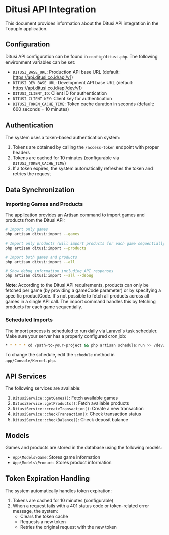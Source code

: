 # Ditusi API Integration

This document provides information about the Ditusi API integration in the TopupIn application.

## Configuration

Ditusi API configuration can be found in `config/ditusi.php`. The following environment variables can be set:

- `DITUSI_BASE_URL`: Production API base URL (default: https://api.ditusi.co.id/api/v1)
- `DITUSI_DEV_BASE_URL`: Development API base URL (default: https://api.ditusi.co.id/api/dev/v1)
- `DITUSI_CLIENT_ID`: Client ID for authentication
- `DITUSI_CLIENT_KEY`: Client key for authentication
- `DITUSI_TOKEN_CACHE_TIME`: Token cache duration in seconds (default: 600 seconds = 10 minutes)

## Authentication

The system uses a token-based authentication system:

1. Tokens are obtained by calling the `/access-token` endpoint with proper headers
2. Tokens are cached for 10 minutes (configurable via `DITUSI_TOKEN_CACHE_TIME`)
3. If a token expires, the system automatically refreshes the token and retries the request

## Data Synchronization

### Importing Games and Products

The application provides an Artisan command to import games and products from the Ditusi API:

```bash
# Import only games
php artisan ditusi:import --games

# Import only products (will import products for each game sequentially)
php artisan ditusi:import --products

# Import both games and products
php artisan ditusi:import --all

# Show debug information including API responses
php artisan ditusi:import --all --debug
```

**Note**: According to the Ditusi API requirements, products can only be fetched per game (by providing a gameCode parameter) or by specifying a specific productCode. It's not possible to fetch all products across all games in a single API call. The import command handles this by fetching products for each game sequentially.

### Scheduled Imports

The import process is scheduled to run daily via Laravel's task scheduler. Make sure your server has a properly configured cron job:

```bash
* * * * * cd /path-to-your-project && php artisan schedule:run >> /dev/null 2>&1
```

To change the schedule, edit the `schedule` method in `app/Console/Kernel.php`.

## API Services

The following services are available:

1. `DitusiService::getGames()`: Fetch available games
2. `DitusiService::getProducts()`: Fetch available products
3. `DitusiService::createTransaction()`: Create a new transaction
4. `DitusiService::checkTransaction()`: Check transaction status
5. `DitusiService::checkBalance()`: Check deposit balance

## Models

Games and products are stored in the database using the following models:

- `App\Models\Game`: Stores game information
- `App\Models\Product`: Stores product information

## Token Expiration Handling

The system automatically handles token expiration:

1. Tokens are cached for 10 minutes (configurable)
2. When a request fails with a 401 status code or token-related error message, the system:
   - Clears the token cache
   - Requests a new token
   - Retries the original request with the new token 